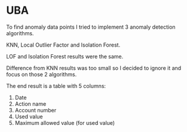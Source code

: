 # UBA

To find anomaly data points I tried to implement 3 anomaly detection algorithms.

KNN, Local Outlier Factor and Isolation Forest.

LOF and Isolation Forest results were the same.

Difference from KNN results was too small so I decided to ignore it and focus on those 2 algorithms.

The end result is a table with 5 columns:

1. Date <br>
2. Action name <br>
3. Account number <br>
4. Used value <br>
5. Maximum allowed value (for used value)
